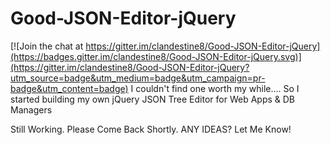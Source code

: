 # Good-JSON-Editor-jQuery

[![Join the chat at https://gitter.im/clandestine8/Good-JSON-Editor-jQuery](https://badges.gitter.im/clandestine8/Good-JSON-Editor-jQuery.svg)](https://gitter.im/clandestine8/Good-JSON-Editor-jQuery?utm_source=badge&utm_medium=badge&utm_campaign=pr-badge&utm_content=badge)
I couldn't find one worth my while.... So I started building my own jQuery JSON Tree Editor for Web Apps &amp; DB Managers

Still Working. Please Come Back Shortly. ANY IDEAS? Let Me Know!
